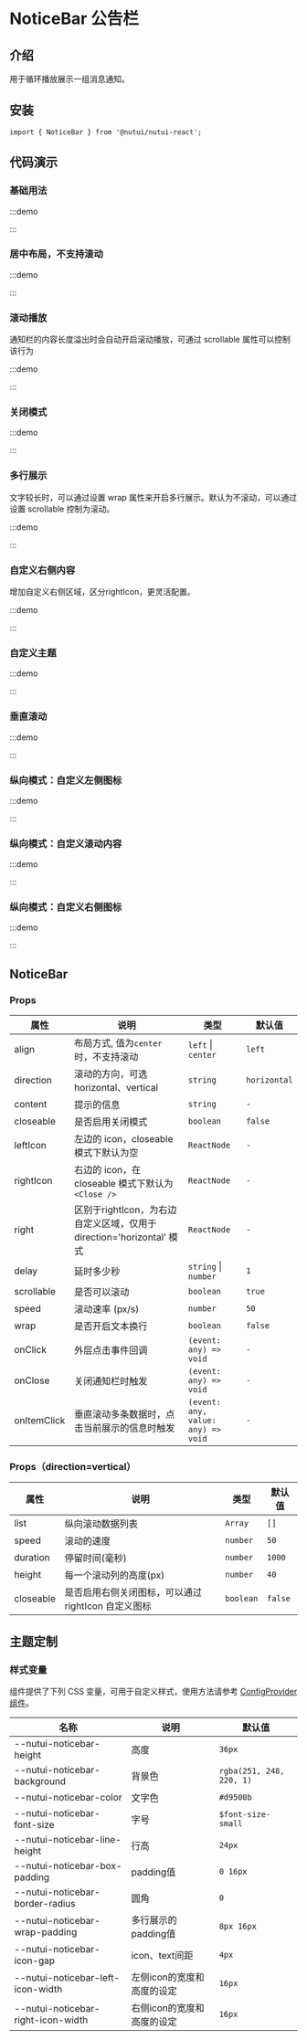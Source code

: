 # NoticeBar 公告栏

## 介绍

用于循环播放展示一组消息通知。

## 安装

```tsx
import { NoticeBar } from '@nutui/nutui-react';
```

## 代码演示

### 基础用法

:::demo

<CodeBlock src='h5/demo1.tsx'></CodeBlock>

:::

### 居中布局，不支持滚动

:::demo

<CodeBlock src='h5/demo2.tsx'></CodeBlock>

:::

### 滚动播放

通知栏的内容长度溢出时会自动开启滚动播放，可通过 scrollable 属性可以控制该行为

:::demo

<CodeBlock src='h5/demo3.tsx'></CodeBlock>

:::

### 关闭模式

:::demo

<CodeBlock src='h5/demo4.tsx'></CodeBlock>

:::

### 多行展示

文字较长时，可以通过设置 wrap 属性来开启多行展示。默认为不滚动，可以通过设置 scrollable 控制为滚动。

:::demo

<CodeBlock src='h5/demo5.tsx'></CodeBlock>

:::

### 自定义右侧内容

增加自定义右侧区域，区分rightIcon，更灵活配置。

:::demo

<CodeBlock src='h5/demo6.tsx'></CodeBlock>

:::

### 自定义主题

:::demo

<CodeBlock src='h5/demo7.tsx'></CodeBlock>

:::


### 垂直滚动

:::demo

<CodeBlock src='h5/demo8.tsx'></CodeBlock>

:::

### 纵向模式：自定义左侧图标

:::demo

<CodeBlock src='h5/demo9.tsx'></CodeBlock>

:::

### 纵向模式：自定义滚动内容

:::demo

<CodeBlock src='h5/demo10.tsx'></CodeBlock>

:::

### 纵向模式：自定义右侧图标

:::demo

<CodeBlock src='h5/demo11.tsx'></CodeBlock>

:::

## NoticeBar

### Props

| 属性 | 说明 | 类型 | 默认值 |
| --- | --- | --- | --- |
| align | 布局方式, 值为`center`时，不支持滚动 | `left` \| `center` | `left` |
| direction | 滚动的方向，可选 horizontal、vertical | `string` | `horizontal` |
| content | 提示的信息 | `string` | `-` |
| closeable | 是否启用关闭模式 | `boolean` | `false` |
| leftIcon | 左边的 icon，closeable 模式下默认为空 | `ReactNode` | `-` |
| rightIcon | 右边的 icon，在 closeable 模式下默认为 `<Close />` | `ReactNode` | `-` |
| right | 区别于rightIcon，为右边自定义区域，仅用于 direction='horizontal' 模式 | `ReactNode` | `-` |
| delay | 延时多少秒 | `string` \| `number` | `1` |
| scrollable | 是否可以滚动 | `boolean` | `true` |
| speed | 滚动速率 (px/s) | `number` | `50` |
| wrap | 是否开启文本换行 | `boolean` | `false` |
| onClick | 外层点击事件回调 | `(event: any) => void` | `-` |
| onClose | 关闭通知栏时触发 | `(event: any) => void` | `-` |
| onItemClick | 垂直滚动多条数据时，点击当前展示的信息时触发 | `(event: any, value: any) => void` | `-` |

### Props（direction=vertical）

| 属性 | 说明 | 类型 | 默认值 |
| --- | --- | --- | --- |
| list | 纵向滚动数据列表 | `Array` | `[]` |
| speed | 滚动的速度 | `number` | `50` |
| duration | 停留时间(毫秒) | `number` | `1000` |
| height | 每一个滚动列的高度(px) | `number` | `40` |
| closeable | 是否启用右侧关闭图标，可以通过 rightIcon 自定义图标 | `boolean` | `false` |

## 主题定制

### 样式变量

组件提供了下列 CSS 变量，可用于自定义样式，使用方法请参考 [ConfigProvider 组件](#/zh-CN/component/configprovider)。

| 名称 | 说明 | 默认值 |
| --- | --- | --- |
| \--nutui-noticebar-height | 高度 | `36px` |
| \--nutui-noticebar-background | 背景色 | `rgba(251, 248, 220, 1)` |
| \--nutui-noticebar-color | 文字色 | `#d9500b` |
| \--nutui-noticebar-font-size | 字号 | `$font-size-small` |
| \--nutui-noticebar-line-height | 行高 | `24px` |
| \--nutui-noticebar-box-padding | padding值 | `0 16px` |
| \--nutui-noticebar-border-radius | 圆角 | `0` |
| \--nutui-noticebar-wrap-padding | 多行展示的padding值 | `8px 16px` |
| \--nutui-noticebar-icon-gap | icon、text间距 | `4px` |
| \--nutui-noticebar-left-icon-width | 左侧icon的宽度和高度的设定 | `16px` |
| \--nutui-noticebar-right-icon-width | 右侧icon的宽度和高度的设定 | `16px` |
